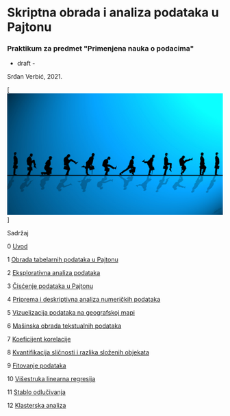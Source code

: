 # Skriptna obrada i analiza podataka u Pajtonu
### Praktikum za predmet "Primenjena nauka o podacima"

- draft -

Srđan Verbić, 2021.

[![silly walk (unknown author)](notebooks/figures/silly_walk.jpg)]

Sadržaj

0 [Uvod](https://github.com/sverbic/skriptna-obrada-podataka/blob/main/notebooks/0%20Uvod.ipynb)

1 [Obrada tabelarnih podataka u Pajtonu](https://github.com/sverbic/skriptna-obrada-podataka/blob/main/notebooks/1%20Obrada%20tabelarnih%20podataka%20u%20Pajtonu.ipynb)

2 [Eksplorativna analiza podataka](https://github.com/sverbic/skriptna-obrada-podataka/blob/main/notebooks/2%20Eksplorativna%20analiza%20podataka.ipynb)

3 [Čisćenje podataka u Pajtonu](https://github.com/sverbic/skriptna-obrada-podataka/blob/main/notebooks/3%20%C4%8Cis%C4%87enje%20podataka%20u%20Pajtonu.ipynb)

4 [Priprema i deskriptivna analiza numeričkih podataka](https://github.com/sverbic/skriptna-obrada-podataka/blob/main/notebooks/4%20Priprema%20i%20deskriptivna%20analiza%20numeri%C4%8Dkih%20podataka.ipynb)

5 [Vizuelizacija podataka na geografskoj mapi](https://github.com/sverbic/skriptna-obrada-podataka/blob/main/notebooks/5%20Vizuelizacija%20podataka%20na%20geografskoj%20mapi.ipynb)

6 [Mašinska obrada tekstualnih podataka](https://github.com/sverbic/skriptna-obrada-podataka/blob/main/notebooks/6%20Ma%C5%A1inska%20obrada%20tekstualnih%20podataka.ipynb)

7 [Koeficijent korelacije](https://github.com/sverbic/skriptna-obrada-podataka/blob/main/notebooks/7%20Koeficijent%20korelacije.ipynb)

8 [Kvantifikacija sličnosti i razlika složenih objekata](https://github.com/sverbic/skriptna-obrada-podataka/blob/main/notebooks/8%20Kvantifikacija%20sli%C4%8Dnosti%20i%20razlika%20slo%C5%BEenih%20objekata.ipynb)

9 [Fitovanje podataka](https://github.com/sverbic/skriptna-obrada-podataka/blob/main/notebooks/9%20Fitovanje%20podataka.ipynb) 

10 [Višestruka linearna regresija](https://github.com/sverbic/skriptna-obrada-podataka/blob/main/notebooks/10%20Vi%C5%A1estruka%20linearna%20regresija.ipynb)

11 [Stablo odlučivanja](https://github.com/sverbic/skriptna-obrada-podataka/blob/main/notebooks/11%20Stablo%20odlu%C4%8Divanja.ipynb)

12 [Klasterska analiza](https://github.com/sverbic/skriptna-obrada-podataka/blob/main/notebooks/12%20Klasterska%20analiza.ipynb)
